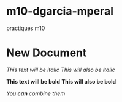 # m10-dgarcia-mperal
practiques m10

# New Document
*This text will be italic*
_This will also be italic_

**This text will be bold**
__This will also be bold__

_You **can** combine them_
